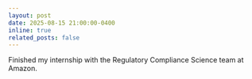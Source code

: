 ```yaml
---
layout: post
date: 2025-08-15 21:00:00-0400
inline: true
related_posts: false
---
```


Finished my internship with the Regulatory Compliance Science team at Amazon. 
